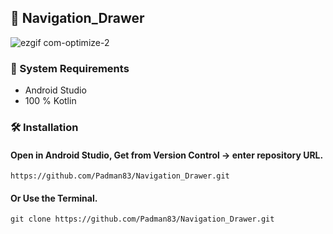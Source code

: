 ## 📱 Navigation_Drawer

![ezgif com-optimize-2](https://user-images.githubusercontent.com/45048950/92330959-87647800-f0a5-11ea-9738-558c370b9fdd.gif)

### 🧰 System Requirements

* Android Studio
* 100 % Kotlin

### 🛠️ Installation 

#### Open in Android Studio, Get from Version Control -> enter repository URL.

```
https://github.com/Padman83/Navigation_Drawer.git
```

#### Or Use the Terminal.

```
git clone https://github.com/Padman83/Navigation_Drawer.git
